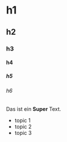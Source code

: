# h1 
## h2
### h3 
#### h4
##### h5 
###### h6

Das ist ein **Super** Text.
- topic 1
- topic 2
- topic 3

